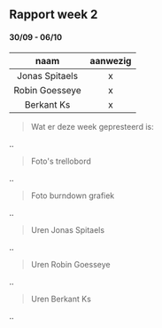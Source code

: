 ## Rapport week 2
#### 30/09 - 06/10

|         naam         |    aanwezig   |
|:--------------------:|:-------------:|
|    Jonas Spitaels    |        x      |
|    Robin Goesseye    |        x      |
|      Berkant Ks      |        x      |


> Wat er deze week gepresteerd is:

..

> Foto's trellobord

..

> Foto burndown grafiek

..

> Uren Jonas Spitaels    

..

> Uren Robin Goesseye  

..

> Uren Berkant Ks

..
